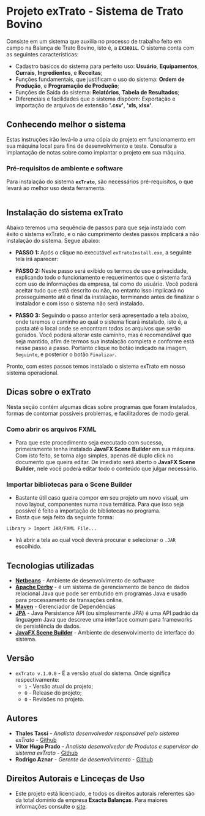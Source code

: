 # Projeto exTrato - Sistema de Trato Bovino

Consiste em um sistema que auxilia no processo de trabalho feito em campo na Balança de Trato Bovino, isto é, a **`EX3001L`**.
O sistema conta com as seguintes características:

- Cadastro básicos do sistema para perfeito uso: **Usuário**, **Equipamentos**, **Currais**, **Ingredientes**, e **Receitas**;
- Funções fundamentais, que justificam o uso do sistema: **Ordem de Produção**, e **Programação de Produção**;
- Funções de Saída do sistema: **Relatórios**, **Tabela de Resultados**;
- Diferenciais e facilidades que o sistema dispõem: Exportação e importação de arquivos de extensão **'.csv'**, **'xls, xlsx'**.


## Conhecendo melhor o sistema

Estas instruções irão levá-lo a uma cópia do projeto em funcionamento em sua máquina local para fins de desenvolvimento e teste. Consulte a implantação de notas sobre como implantar o projeto em sua máquina.

### Pré-requisitos de ambiente e software

Para instalação do sistema **`exTrato`**, são necessários pré-requisitos, o que levará ao melhor uso desta ferramenta.

```
```

## Instalação do sistema exTrato

Abaixo teremos uma sequência de passos para que seja instalado com êxito o sistema exTrato, e o não cumprimento destes passos implicará a não instalação do sistema. Segue abaixo:

* **PASSO 1:**
Após o clique no executável `exTratoInstall.exe`, a seguinte tela irá aparecer:

* **PASSO 2:**
Neste passo será exibido os termos de uso e privacidade, explicando todo o funcionamento e requerimentos que o sistema fará com uso de informações da empresa, tal como do usuário. Você poderá aceitar tudo que está descrito ou não, no entanto isso implicará no prosseguimento até o final da instalação, terminando antes de finalizar o instalador e com isso o sistema não será instalado.

* **PASSO 3:**
Seguindo o passo anterior será apresentado a tela abaixo, onde teremos o caminho ao qual o sistema ficará instalado, isto é, a pasta até o local onde se encontram todos os arquivos que serão gerados. Você poderá alterar este caminho, mas é recomendável que seja mantido, afim de termos sua instalação completa e conforme está nesse passo a passo. Portanto clique no botão indicado na imagem, `Seguinte`, e posterior o botão `Finalizar`.

Pronto, com estes passos temos instalado o sistema exTrato em nosso sistema operacional.

## Dicas sobre o exTrato

Nesta seção contém algumas dicas sobre programas que foram instalados, formas de contornar possíveis problemas, e facilitadores de modo geral.

### Como abrir os arquivos FXML

- Para que este procedimento seja executado com sucesso, primeiramente tenha instalado **JavaFX Scene Builder** em sua máquina. Com isto feito, se torna algo simples, apenas dê duplo click no documento que queira editar. De imediato será aberto o **JavaFX Scene Builder**, nele você poderá editar todo o conteúdo que julgar necessário.

### Importar bibliotecas para o Scene Builder

- Bastante útil caso queira compor em seu projeto um novo visual, um novo layout, componentes numa nova temática. Para que isso seja possível é feito a importação de bibliotecas no programa.
- Basta que seja feito da seguinte forma:

```
Library > Import JAR/FXML File...
```
- Irá abrir a tela ao qual você deverá procurar e selecionar o `.JAR` escolhido.

## Tecnologias utilizadas

* **[Netbeans](https://maven.apache.org/)** - Ambiente de desenvolvimento de software
* **[Apache Derby](https://db.apache.org/derby/)** - é um sistema de gerenciamento de banco de dados relacional Java que pode ser embutido em programas Java e usado para processamento de transações online.
* **[Maven](https://maven.apache.org/)** - Gerenciador de Dependências
* **[JPA](https://pt.wikipedia.org/wiki/Java_Persistence_API)** - Java Persistence API (ou simplesmente JPA) é uma API padrão da linguagem Java que descreve uma interface comum para frameworks de persistência de dados.
* **[JavaFX Scene Builder](http://hibernate.org/)** -  Ambiente de desenvolvimento de interface do sistema.

## Versão

* `exTrato v.1.0.0` - É a versão atual do sistema. Onde significa respectivamente:
    - `1` - Versão atual do projeto;
    - `0` - Release do projeto;
    - `0` - Revisões no projeto.


## Autores

* **Thales Tassi** - *Analista desenvolvedor responsável pelo sistema exTrato* - [Github](https://github.com/tassithales)
* **Vitor Hugo Prado** - *Analista desenvolvedor de Produtos e supervisor do sistema exTrato* - [Github](https://github.com/vitprado)
* **Rodrigo Aznar** - *Gerente de desenvolvimento* - [Github](https://github.com/rodrigo-aznar)


## Direitos Autorais e Linceças de Uso

* Este projeto está licenciado, e todos os direitos autorais referentes são da total domínio da empresa **Exacta Balanças**. Para maiores informações consulte o [site](http://www.exactabalancas.com.br/).
